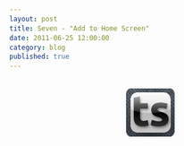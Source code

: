 ```yaml
---
layout: post
title: Seven - "Add to Home Screen"
date: 2011-06-25 12:00:00
category: blog
published: true
---
```

<br>
<div align="center" margin-top="10px" ><img src="/images/apple-touch-icon.png" alt="Apple Touch Icon"></div>
